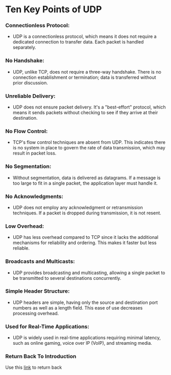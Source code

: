 # Ten Key Points of UDP

### Connectionless Protocol:
* UDP is a connectionless protocol, which means it does not require a dedicated connection to transfer data. Each packet is handled separately.

### No Handshake:

* UDP, unlike TCP, does not require a three-way handshake. There is no connection establishment or termination; data is transferred without prior discussion.

### Unreliable Delivery:
* UDP does not ensure packet delivery. It's a "best-effort" protocol, which means it sends packets without checking to see if they arrive at their destination.

### No Flow Control:
* TCP's flow control techniques are absent from UDP. This indicates there is no system in place to govern the rate of data transmission, which may result in packet loss.

### No Segmentation:
* Without segmentation, data is delivered as datagrams. If a message is too large to fit in a single packet, the application layer must handle it.

### No Acknowledgments:
* UDP does not employ any acknowledgment or retransmission techniques. If a packet is dropped during transmission, it is not resent.

### Low Overhead:
* UDP has less overhead compared to TCP since it lacks the additional mechanisms for reliability and ordering. This makes it faster but less reliable.

### Broadcasts and Multicasts:
* UDP provides broadcasting and multicasting, allowing a single packet to be transmitted to several destinations concurrently.

### Simple Header Structure:
* UDP headers are simple, having only the source and destination port numbers as well as a length field. This ease of use decreases processing overhead.

### Used for Real-Time Applications:
* UDP is widely used in real-time applications requiring minimal latency, such as online gaming, voice over IP (VoIP), and streaming media.

### Return Back To Introduction
Use this [link](README.md) to return back
